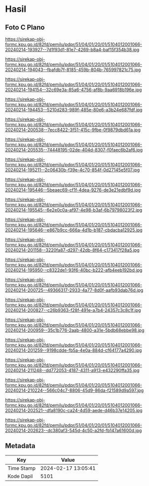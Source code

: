# Hasil

## Foto C Plano

https://sirekap-obj-formc.kpu.go.id/82fd/pemilu/pdpr/51/04/01/20/01/5104012001066-20240214-193927--7d1f93d1-81e7-4269-b8a4-baf15f354b38.jpg

https://sirekap-obj-formc.kpu.go.id/82fd/pemilu/pdpr/51/04/01/20/01/5104012001066-20240214-194043--fbafdb7f-8185-459b-804b-765997821c75.jpg

https://sirekap-obj-formc.kpu.go.id/82fd/pemilu/pdpr/51/04/01/20/01/5104012001066-20240214-194154--32c69e3a-85a6-4756-af8b-9aa6918b196e.jpg

https://sirekap-obj-formc.kpu.go.id/82fd/pemilu/pdpr/51/04/01/20/01/5104012001066-20240214-194453--5210d283-989f-485e-80e6-a3b24e687fdf.jpg

https://sirekap-obj-formc.kpu.go.id/82fd/pemilu/pdpr/51/04/01/20/01/5104012001066-20240214-200538--7ecc8422-3f51-415c-9fbe-0f9879dbd61a.jpg

https://sirekap-obj-formc.kpu.go.id/82fd/pemilu/pdpr/51/04/01/20/01/5104012001066-20240214-205535--74448195-02de-404d-8307-f0faec6b2af6.jpg

https://sirekap-obj-formc.kpu.go.id/82fd/pemilu/pdpr/51/04/01/20/01/5104012001066-20240214-195211--2c06430b-f39e-4c70-854f-0d27145e5f07.jpg

https://sirekap-obj-formc.kpu.go.id/82fd/pemilu/pdpr/51/04/01/20/01/5104012001066-20240214-195446--5beaec69-cf1f-4dea-9276-de3e21edbf9d.jpg

https://sirekap-obj-formc.kpu.go.id/82fd/pemilu/pdpr/51/04/01/20/01/5104012001066-20240214-195545--6e2e0c0a-af97-4e98-b3af-6b79798023f2.jpg

https://sirekap-obj-formc.kpu.go.id/82fd/pemilu/pdpr/51/04/01/20/01/5104012001066-20240214-195646--e867b9cc-666a-4d1b-b187-cbdacba12925.jpg

https://sirekap-obj-formc.kpu.go.id/82fd/pemilu/pdpr/51/04/01/20/01/5104012001066-20240214-201158--3220fa87-d297-42db-8f64-c173417f28a5.jpg

https://sirekap-obj-formc.kpu.go.id/82fd/pemilu/pdpr/51/04/01/20/01/5104012001066-20240214-195950--c8322de1-93f6-40bc-b222-afb4eeb192bd.jpg

https://sirekap-obj-formc.kpu.go.id/82fd/pemilu/pdpr/51/04/01/20/01/5104012001066-20240214-200725--49366317-2933-4a77-8d0f-aafb93dab76d.jpg

https://sirekap-obj-formc.kpu.go.id/82fd/pemilu/pdpr/51/04/01/20/01/5104012001066-20240214-200827--c26b9363-f28f-491e-a7b4-24357c3c8c1f.jpg

https://sirekap-obj-formc.kpu.go.id/82fd/pemilu/pdpr/51/04/01/20/01/5104012001066-20240214-200959--35c1b776-2aab-4800-a31e-5bdb68ebbe98.jpg

https://sirekap-obj-formc.kpu.go.id/82fd/pemilu/pdpr/51/04/01/20/01/5104012001066-20240214-201259--9198cdde-fb5a-4e0a-884d-cf64177a4290.jpg

https://sirekap-obj-formc.kpu.go.id/82fd/pemilu/pdpr/51/04/01/20/01/5104012001066-20240214-211248--dd772053-4187-4311-a913-e432290ffa35.jpg

https://sirekap-obj-formc.kpu.go.id/82fd/pemilu/pdpr/51/04/01/20/01/5104012001066-20240214-210224--566c04c7-8806-45d9-86da-f21589d9a597.jpg

https://sirekap-obj-formc.kpu.go.id/82fd/pemilu/pdpr/51/04/01/20/01/5104012001066-20240214-202521--dfa8190c-ca24-4d59-aede-d46b37e14205.jpg

https://sirekap-obj-formc.kpu.go.id/82fd/pemilu/pdpr/51/04/01/20/01/5104012001066-20240214-202623--dc380af3-545d-4c50-a2fd-fb147a61600d.jpg


## Metadata

| Key        | Value               |
| ---------- | ------------------- |
| Time Stamp | 2024-02-17 13:05:41 |
| Kode Dapil | 5101                |



